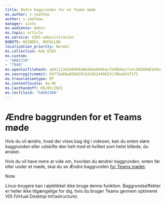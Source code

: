 ```yaml
---
title: Ændre baggrunden for et Teams møde
ms.author: v-jmathew
author: v-jmathew
manager: scotv
ms.audience: Admin
ms.topic: article
ms.service: o365-administration
ROBOTS: NOINDEX, NOFOLLOW
localization_priority: Normal
ms.collection: Adm_O365
ms.custom:
- "9001720"
- "7948"
ms.openlocfilehash: ab9c11342b0499a08abbe8b66acf5d9b6ac7ce1302b0481b9ece4f440d4c9886
ms.sourcegitcommit: b5f7da89a650d2915dc652449623c78be6247175
ms.translationtype: MT
ms.contentlocale: da-DK
ms.lasthandoff: 08/05/2021
ms.locfileid: "54082360"
---
```

# <a name="change-your-background-for-a-teams-meeting"></a>Ændre baggrunden for et Teams møde

Hvis du vil ændre, hvad der vises bag dig i videoen, kan du enten sløre baggrunden eller udskifte den helt med et hvilket som helst billede, du ønsker.

Hvis du vil have mere at vide om, hvordan du ændrer baggrunden, enten før eller under et møde, skal du se Ændre baggrunden [for Teams mødet](https://support.microsoft.com/office/change-your-background-for-a-teams-meeting-f77a2381-443a-499d-825e-509a140f4780).

> [!NOTE]
> Linux-brugere kan i øjeblikket ikke bruge denne funktion. Baggrundseffekter er heller ikke tilgængelige for dig, hvis du bruger Teams gennem optimeret VDI (Virtual Desktop Infrastructure).
